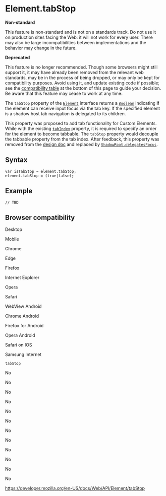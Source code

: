 # Element.tabStop

**Non-standard**

This feature is non-standard and is not on a standards track. Do not use it on production sites facing the Web: it will not work for every user. There may also be large incompatibilities between implementations and the behavior may change in the future.

**Deprecated**

This feature is no longer recommended. Though some browsers might still support it, it may have already been removed from the relevant web standards, may be in the process of being dropped, or may only be kept for compatibility purposes. Avoid using it, and update existing code if possible; see the [compatibility table](#browser_compatibility) at the bottom of this page to guide your decision. Be aware that this feature may cease to work at any time.

The `tabStop` property of the [`Element`](../element) interface returns a [`Boolean`](https://developer.mozilla.org/en-US/docs/Web/JavaScript/Reference/Global_Objects/Boolean) indicating if the element can receive input focus via the tab key. If the specified element is a shadow host tab navigation is delegated to its children.

This property was proposed to add tab functionality for Custom Elements. While with the existing [`tabIndex`](../htmlorforeignelement/tabindex) property, it is required to specify an order for the element to become tabbable. The `tabStop` property would decouple the tabbable property from the tab index. After feedback, this property was removed from the [design doc](https://docs.google.com/document/d/1k93Ez6yNSyWQDtGjdJJqTBPmljk9l2WS3JTe5OHHB50/edit) and replaced by [`ShadowRoot.delegatesFocus`](../shadowroot/delegatesfocus).

## Syntax

    var isTabStop = element.tabStop;
    element.tabStop = (true|false);

## Example

    // TBD

## Browser compatibility

Desktop

Mobile

Chrome

Edge

Firefox

Internet Explorer

Opera

Safari

WebView Android

Chrome Android

Firefox for Android

Opera Android

Safari on IOS

Samsung Internet

`tabStop`

No

No

No

No

No

No

No

No

No

No

No

No

<a href="https://developer.mozilla.org/en-US/docs/Web/API/Element/tabStop" class="_attribution-link">https://developer.mozilla.org/en-US/docs/Web/API/Element/tabStop</a>

